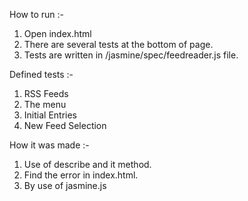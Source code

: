 How to run :-

1. Open index.html
2. There are several tests at the bottom of page.
3. Tests are written in /jasmine/spec/feedreader.js file.


Defined tests :-

1. RSS Feeds
2. The menu
3. Initial Entries
4. New Feed Selection


How it was made :-

1. Use of describe and it method.
2. Find the error in index.html.
3. By use of jasmine.js